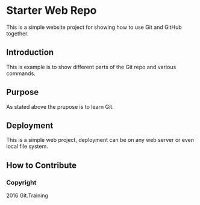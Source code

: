 # Starter Web Repo

This is a simple website project for showing how to use Git and GitHub together.

## Introduction

This is example is to show different parts of the Git repo and various commands.

## Purpose

As stated above the prupose is to learn Git.

## Deployment

This is a simple web project, deployment can be on any web server or even local file system.

## How to Contribute

### Copyright

2016 Git.Training